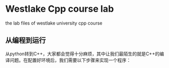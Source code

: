 # Westlake Cpp course lab
 the lab files of westlake university cpp course

## 从编程到运行
从python转到C++，大家都会觉得十分麻烦，其中让我们最陌生的就是C++的编译问题。在配置好环境后，我们需要以下步骤来实现一个程序：
